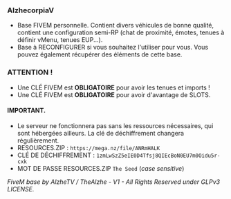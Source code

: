 ### AlzhecorpiaV
- Base FIVEM personnelle. Contient divers véhicules de bonne qualité, contient une configuration semi-RP (chat de proximité, émotes, tenues à définir vMenu, tenues EUP...).
- Base à RECONFIGURER si vous souhaitez l'utiliser pour vous. Vous pouvez également récupérer des éléments de cette base.

### ATTENTION !
- Une CLÉ FIVEM est **OBLIGATOIRE** pour avoir les tenues et imports !
- Une CLÉ FIVEM est **OBLIGATOIRE** pour avoir d'avantage de SLOTS.

#### IMPORTANT.
- Le serveur ne fonctionnera pas sans les ressources nécessaires, qui sont hébergées ailleurs. La clé de déchiffrement changera régulièrement.
- RESOURCES.ZIP : `https://mega.nz/file/ANRmHALK`
- CLÉ DE DÉCHIFFREMENT : `1zmLwSzZ5eIE0D4Tfsj8QIEcBoN0EU7m0Oidu5r-cxk`
- MOT DE PASSE RESOURCES.ZIP `The Seed` (*case sensitive*)

*FiveM base by AlzheTV / TheAlzhe - V1 - All Rights Reserved under GLPv3 LICENSE.*